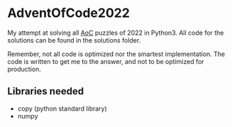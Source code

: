 # AdventOfCode2022

My attempt at solving all [AoC](https://adventofcode.com/2022) puzzles of 2022 in Python3.
All code for the solutions can be found in the solutions folder.


Remember, not all code is optimized nor the smartest implementation. The code is written to get me to the answer, and not to be optimized for production.

## Libraries needed

- copy (python standard library)
- numpy
